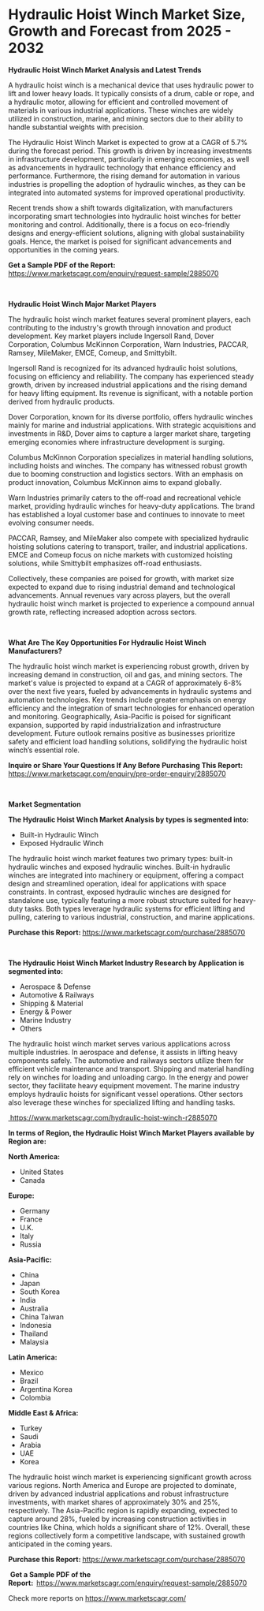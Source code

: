 <p><h1>Hydraulic Hoist Winch Market Size, Growth and Forecast from 2025 - 2032</h1></p><p><strong>Hydraulic Hoist Winch Market Analysis and Latest Trends</strong></p>
<p><p>A hydraulic hoist winch is a mechanical device that uses hydraulic power to lift and lower heavy loads. It typically consists of a drum, cable or rope, and a hydraulic motor, allowing for efficient and controlled movement of materials in various industrial applications. These winches are widely utilized in construction, marine, and mining sectors due to their ability to handle substantial weights with precision.</p><p>The Hydraulic Hoist Winch Market is expected to grow at a CAGR of 5.7% during the forecast period. This growth is driven by increasing investments in infrastructure development, particularly in emerging economies, as well as advancements in hydraulic technology that enhance efficiency and performance. Furthermore, the rising demand for automation in various industries is propelling the adoption of hydraulic winches, as they can be integrated into automated systems for improved operational productivity.</p><p>Recent trends show a shift towards digitalization, with manufacturers incorporating smart technologies into hydraulic hoist winches for better monitoring and control. Additionally, there is a focus on eco-friendly designs and energy-efficient solutions, aligning with global sustainability goals. Hence, the market is poised for significant advancements and opportunities in the coming years.</p></p>
<p><strong>Get a Sample PDF of the Report:&nbsp;</strong> <a href="https://www.marketscagr.com/enquiry/request-sample/2885070?utm_campaign=2796&utm_medium=2&utm_source=Github&utm_content=ia&utm_term=13032025&utm_id=hydraulic-hoist-winch">https://www.marketscagr.com/enquiry/request-sample/2885070</a></p>
<p>&nbsp;</p>
<p><strong>Hydraulic Hoist Winch Major Market Players</strong></p>
<p><p>The hydraulic hoist winch market features several prominent players, each contributing to the industry's growth through innovation and product development. Key market players include Ingersoll Rand, Dover Corporation, Columbus McKinnon Corporation, Warn Industries, PACCAR, Ramsey, MileMaker, EMCE, Comeup, and Smittybilt.</p><p>Ingersoll Rand is recognized for its advanced hydraulic hoist solutions, focusing on efficiency and reliability. The company has experienced steady growth, driven by increased industrial applications and the rising demand for heavy lifting equipment. Its revenue is significant, with a notable portion derived from hydraulic products.</p><p>Dover Corporation, known for its diverse portfolio, offers hydraulic winches mainly for marine and industrial applications. With strategic acquisitions and investments in R&D, Dover aims to capture a larger market share, targeting emerging economies where infrastructure development is surging.</p><p>Columbus McKinnon Corporation specializes in material handling solutions, including hoists and winches. The company has witnessed robust growth due to booming construction and logistics sectors. With an emphasis on product innovation, Columbus McKinnon aims to expand globally.</p><p>Warn Industries primarily caters to the off-road and recreational vehicle market, providing hydraulic winches for heavy-duty applications. The brand has established a loyal customer base and continues to innovate to meet evolving consumer needs.</p><p>PACCAR, Ramsey, and MileMaker also compete with specialized hydraulic hoisting solutions catering to transport, trailer, and industrial applications. EMCE and Comeup focus on niche markets with customized hoisting solutions, while Smittybilt emphasizes off-road enthusiasts.</p><p>Collectively, these companies are poised for growth, with market size expected to expand due to rising industrial demand and technological advancements. Annual revenues vary across players, but the overall hydraulic hoist winch market is projected to experience a compound annual growth rate, reflecting increased adoption across sectors.</p></p>
<p>&nbsp;</p>
<p><strong>What Are The Key Opportunities For Hydraulic Hoist Winch Manufacturers?</strong></p>
<p><p>The hydraulic hoist winch market is experiencing robust growth, driven by increasing demand in construction, oil and gas, and mining sectors. The market's value is projected to expand at a CAGR of approximately 6-8% over the next five years, fueled by advancements in hydraulic systems and automation technologies. Key trends include greater emphasis on energy efficiency and the integration of smart technologies for enhanced operation and monitoring. Geographically, Asia-Pacific is poised for significant expansion, supported by rapid industrialization and infrastructure development. Future outlook remains positive as businesses prioritize safety and efficient load handling solutions, solidifying the hydraulic hoist winch’s essential role.</p></p>
<p><strong>Inquire or Share Your Questions If Any Before Purchasing This Report:</strong> <a href="https://www.marketscagr.com/enquiry/pre-order-enquiry/2885070?utm_campaign=2796&utm_medium=2&utm_source=Github&utm_content=ia&utm_term=13032025&utm_id=hydraulic-hoist-winch">https://www.marketscagr.com/enquiry/pre-order-enquiry/2885070</a></p>
<p>&nbsp;</p>
<p><strong>Market Segmentation</strong></p>
<p><strong>The Hydraulic Hoist Winch Market Analysis by types is segmented into:</strong></p>
<p><ul><li>Built-in Hydraulic Winch</li><li>Exposed Hydraulic Winch</li></ul></p>
<p><p>The hydraulic hoist winch market features two primary types: built-in hydraulic winches and exposed hydraulic winches. Built-in hydraulic winches are integrated into machinery or equipment, offering a compact design and streamlined operation, ideal for applications with space constraints. In contrast, exposed hydraulic winches are designed for standalone use, typically featuring a more robust structure suited for heavy-duty tasks. Both types leverage hydraulic systems for efficient lifting and pulling, catering to various industrial, construction, and marine applications.</p></p>
<p><strong>Purchase this Report:&nbsp;</strong><a href="https://www.marketscagr.com/purchase/2885070?utm_campaign=2796&utm_medium=2&utm_source=Github&utm_content=ia&utm_term=13032025&utm_id=hydraulic-hoist-winch">https://www.marketscagr.com/purchase/2885070</a></p>
<p>&nbsp;</p>
<p><strong>The Hydraulic Hoist Winch Market Industry Research by Application is segmented into:</strong></p>
<p><ul><li>Aerospace & Defense</li><li>Automotive & Railways</li><li>Shipping & Material</li><li>Energy & Power</li><li>Marine Industry</li><li>Others</li></ul></p>
<p><p>The hydraulic hoist winch market serves various applications across multiple industries. In aerospace and defense, it assists in lifting heavy components safely. The automotive and railways sectors utilize them for efficient vehicle maintenance and transport. Shipping and material handling rely on winches for loading and unloading cargo. In the energy and power sector, they facilitate heavy equipment movement. The marine industry employs hydraulic hoists for significant vessel operations. Other sectors also leverage these winches for specialized lifting and handling tasks.</p></p>
<p><a href="https://www.marketscagr.com/hydraulic-hoist-winch-r2885070?utm_campaign=2796&utm_medium=2&utm_source=Github&utm_content=ia&utm_term=13032025&utm_id=hydraulic-hoist-winch">&nbsp;https://www.marketscagr.com/hydraulic-hoist-winch-r2885070</a></p>
<p><strong>In terms of Region, the Hydraulic Hoist Winch Market Players available by Region are:</strong></p>
<p>
    <p> <strong> North America: </strong>
        <ul>
            <li>United States</li>
            <li>Canada</li>
        </ul>
        </p> 
    <p> <strong> Europe: </strong>
        <ul>
            <li>Germany</li>
            <li>France</li>
            <li>U.K.</li>
            <li>Italy</li>
            <li>Russia</li>
        </ul>
        </p> 
    <p> <strong> Asia-Pacific: </strong>
        <ul>
            <li>China</li>
            <li>Japan</li>
            <li>South Korea</li>
            <li>India</li>
            <li>Australia</li>
            <li>China Taiwan</li>
            <li>Indonesia</li>
            <li>Thailand</li>
            <li>Malaysia</li>
        </ul>
        </p> 
    <p> <strong> Latin America: </strong>
        <ul>
            <li>Mexico</li>
            <li>Brazil</li>
            <li>Argentina Korea</li>
            <li>Colombia</li>
        </ul>
        </p> 
    <p> <strong> Middle East & Africa: </strong>
        <ul>
            <li>Turkey</li>
            <li>Saudi</li>
            <li>Arabia</li>
            <li>UAE</li>
            <li>Korea</li>
        </ul>
    </p>
    </p>
<p><p>The hydraulic hoist winch market is experiencing significant growth across various regions. North America and Europe are projected to dominate, driven by advanced industrial applications and robust infrastructure investments, with market shares of approximately 30% and 25%, respectively. The Asia-Pacific region is rapidly expanding, expected to capture around 28%, fueled by increasing construction activities in countries like China, which holds a significant share of 12%. Overall, these regions collectively form a competitive landscape, with sustained growth anticipated in the coming years.</p></p>
<p><strong>Purchase this Report: </strong><a href="https://www.marketscagr.com/purchase/2885070?utm_campaign=2796&utm_medium=2&utm_source=Github&utm_content=ia&utm_term=13032025&utm_id=hydraulic-hoist-winch">https://www.marketscagr.com/purchase/2885070</a></p>
<p>&nbsp;<strong>Get a Sample PDF of the Report:&nbsp;&nbsp;</strong><a href="https://www.marketscagr.com/enquiry/request-sample/2885070?utm_campaign=2796&utm_medium=2&utm_source=Github&utm_content=ia&utm_term=13032025&utm_id=hydraulic-hoist-winch">https://www.marketscagr.com/enquiry/request-sample/2885070</a></p>
<p><strong></strong></p>
<p>Check more reports on <a href="https://www.marketscagr.com/?utm_campaign=2796&utm_medium=2&utm_source=Github&utm_content=ia&utm_term=13032025&utm_id=hydraulic-hoist-winch">https://www.marketscagr.com/</a></p>